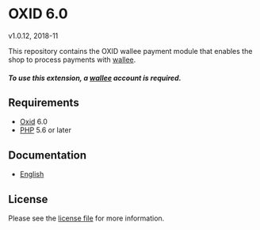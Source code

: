 # OXID 6.0

v1.0.12, 2018-11

This repository contains the OXID  wallee payment module that enables the shop to process payments with [wallee](https://www.wallee.com).

##### To use this extension, a [wallee](https://www.wallee.com) account is required.

## Requirements

* [Oxid](https://www.oxid-esales.com/) 6.0
* [PHP](http://php.net/) 5.6 or later

## Documentation

* [English](https://plugin-documentation.wallee.com/wallee-payment/oxid-6.0/1.0.12/docs/en/documentation.html)

## License

Please see the [license file](https://github.com/wallee-payment/oxid-6.0/blob/1.0.12/LICENSE) for more information.
